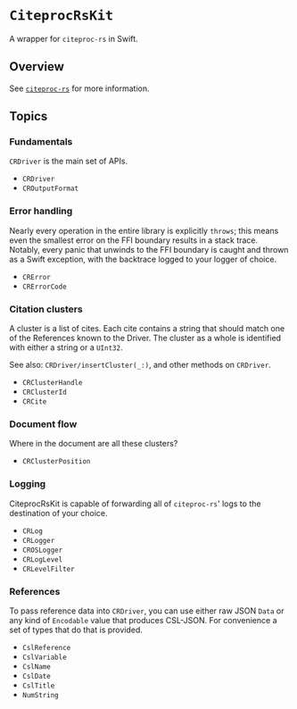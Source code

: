 # ``CiteprocRsKit``

A wrapper for `citeproc-rs` in Swift.

## Overview

See [`citeproc-rs`][rs] for more information.

[rs]: https://github.com/zotero/citeproc-rs

## Topics

### Fundamentals

`CRDriver` is the main set of APIs.

- ``CRDriver``
- ``CROutputFormat``

### Error handling

Nearly every operation in the entire library is explicitly `throws`; this means even the smallest error on the FFI boundary results in a stack trace.
Notably, every panic that unwinds to the FFI boundary is caught and thrown as a Swift exception, with the backtrace logged to your logger of choice.

- ``CRError``
- ``CRErrorCode``

### Citation clusters

A cluster is a list of cites. Each cite contains a string that should match one of the References known to the Driver. The cluster as a whole is identified with either a string or a `UInt32`. 

See also: ``CRDriver/insertCluster(_:)``, and other methods on ``CRDriver``.

- ``CRClusterHandle``
- ``CRClusterId``
- ``CRCite``

### Document flow

Where in the document are all these clusters?

- ``CRClusterPosition``

### Logging

CiteprocRsKit is capable of forwarding all of `citeproc-rs`' logs to the destination of your choice.

- ``CRLog``
- ``CRLogger``
- ``CROSLogger``
- ``CRLogLevel``
- ``CRLevelFilter``

### References

To pass reference data into ``CRDriver``, you can use either raw JSON `Data` or any kind of `Encodable`
value that produces CSL-JSON. For convenience a set of types that do that is provided.

- ``CslReference``
- ``CslVariable``
- ``CslName``
- ``CslDate``
- ``CslTitle``
- ``NumString``
